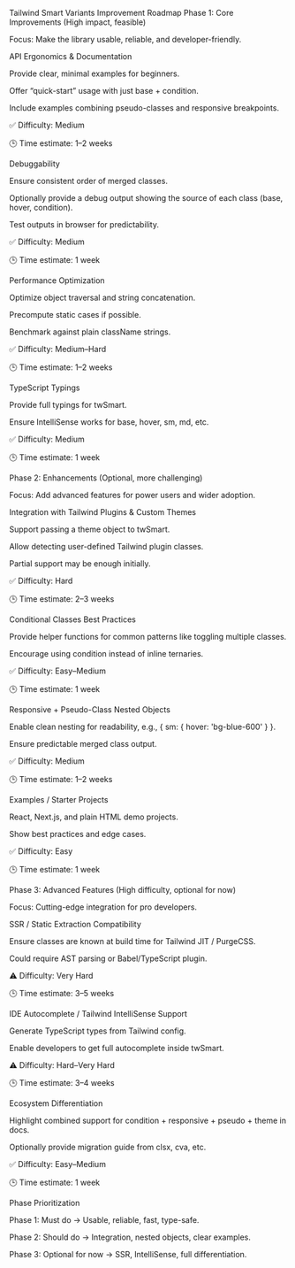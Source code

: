 Tailwind Smart Variants Improvement Roadmap
Phase 1: Core Improvements (High impact, feasible)

Focus: Make the library usable, reliable, and developer-friendly.

API Ergonomics & Documentation

Provide clear, minimal examples for beginners.

Offer “quick-start” usage with just base + condition.

Include examples combining pseudo-classes and responsive breakpoints.

✅ Difficulty: Medium

🕒 Time estimate: 1–2 weeks

Debuggability

Ensure consistent order of merged classes.

Optionally provide a debug output showing the source of each class (base, hover, condition).

Test outputs in browser for predictability.

✅ Difficulty: Medium

🕒 Time estimate: 1 week

Performance Optimization

Optimize object traversal and string concatenation.

Precompute static cases if possible.

Benchmark against plain className strings.

✅ Difficulty: Medium–Hard

🕒 Time estimate: 1–2 weeks

TypeScript Typings

Provide full typings for twSmart.

Ensure IntelliSense works for base, hover, sm, md, etc.

✅ Difficulty: Medium

🕒 Time estimate: 1 week

Phase 2: Enhancements (Optional, more challenging)

Focus: Add advanced features for power users and wider adoption.

Integration with Tailwind Plugins & Custom Themes

Support passing a theme object to twSmart.

Allow detecting user-defined Tailwind plugin classes.

Partial support may be enough initially.

✅ Difficulty: Hard

🕒 Time estimate: 2–3 weeks

Conditional Classes Best Practices

Provide helper functions for common patterns like toggling multiple classes.

Encourage using condition instead of inline ternaries.

✅ Difficulty: Easy–Medium

🕒 Time estimate: 1 week

Responsive + Pseudo-Class Nested Objects

Enable clean nesting for readability, e.g., { sm: { hover: 'bg-blue-600' } }.

Ensure predictable merged class output.

✅ Difficulty: Medium

🕒 Time estimate: 1–2 weeks

Examples / Starter Projects

React, Next.js, and plain HTML demo projects.

Show best practices and edge cases.

✅ Difficulty: Easy

🕒 Time estimate: 1 week

Phase 3: Advanced Features (High difficulty, optional for now)

Focus: Cutting-edge integration for pro developers.

SSR / Static Extraction Compatibility

Ensure classes are known at build time for Tailwind JIT / PurgeCSS.

Could require AST parsing or Babel/TypeScript plugin.

⚠️ Difficulty: Very Hard

🕒 Time estimate: 3–5 weeks

IDE Autocomplete / Tailwind IntelliSense Support

Generate TypeScript types from Tailwind config.

Enable developers to get full autocomplete inside twSmart.

⚠️ Difficulty: Hard–Very Hard

🕒 Time estimate: 3–4 weeks

Ecosystem Differentiation

Highlight combined support for condition + responsive + pseudo + theme in docs.

Optionally provide migration guide from clsx, cva, etc.

✅ Difficulty: Easy–Medium

🕒 Time estimate: 1 week

Phase Prioritization

Phase 1: Must do → Usable, reliable, fast, type-safe.

Phase 2: Should do → Integration, nested objects, clear examples.

Phase 3: Optional for now → SSR, IntelliSense, full differentiation.